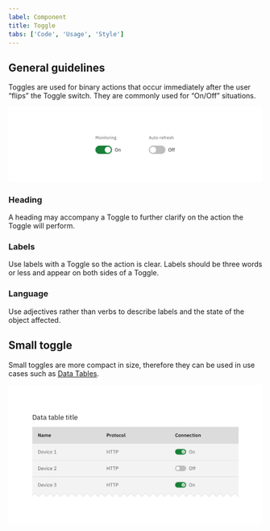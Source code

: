 ```yaml
---
label: Component
title: Toggle
tabs: ['Code', 'Usage', 'Style']
---
```


## General guidelines

Toggles are used for binary actions that occur immediately after the user “flips” the Toggle switch. They are commonly used for “On/Off” situations.

![Toggle example](images/toggle-usage-1.png)

### Heading

A heading may accompany a Toggle to further clarify on the action the Toggle will perform.

### Labels

Use labels with a Toggle so the action is clear. Labels should be three words or less and appear on both sides of a Toggle.

### Language

Use adjectives rather than verbs to describe labels and the state of the object affected.

## Small toggle

Small toggles are more compact in size, therefore they can be used in use cases such as [Data Tables](/components/data-table/code).

![small toggle in a data table](images/toggle-usage-2.png)
